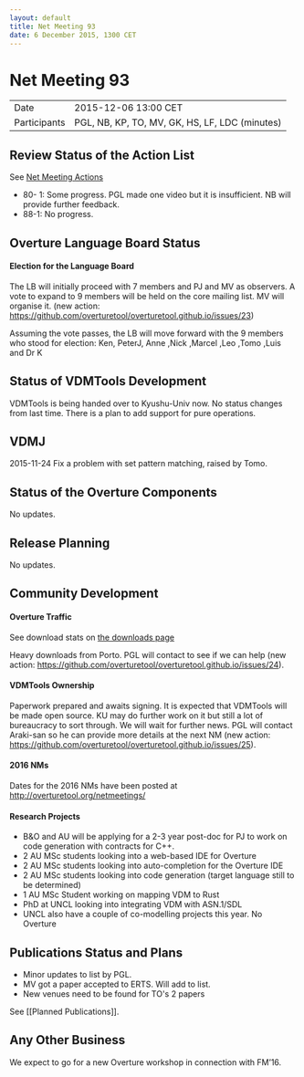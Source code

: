 ```yaml
---
layout: default
title: Net Meeting 93
date: 6 December 2015, 1300 CET
---
```


<script src="http://code.jquery.com/jquery-1.11.1.min.js">
</script>
<script src="/javascripts/edit.js"></script>
<script>setEditButonNm();</script>

# Net Meeting 93

|||
|---|---|
| Date | 2015-12-06 13:00 CET |
| Participants | PGL, NB, KP, TO, MV, GK, HS, LF, LDC (minutes) |


## Review Status of the Action List

See [Net Meeting Actions](https://github.com/overturetool/overturetool.github.io/issues?q=is%3Aopen+is%3Aissue+label%3A%22action+net-meeting%22)

* 80- 1: Some progress. PGL made one video but it is insufficient. NB will provide further feedback.
* 88-1: No progress.


## Overture Language Board Status

#### Election for the Language Board

The LB will initially proceed with 7 members and PJ and MV as observers. A vote to expand to 9 members will
be held on the core mailing list. MV will organise it. (new action: https://github.com/overturetool/overturetool.github.io/issues/23)

Assuming the vote passes, the LB will move forward with the 9 members who stood for election: Ken, PeterJ, Anne ,Nick ,Marcel ,Leo ,Tomo ,Luis and Dr K

## Status of VDMTools Development

VDMTools is being handed over to Kyushu-Univ now. No status changes from last time. There is a plan to add support for pure operations.

## VDMJ

2015-11-24 Fix a problem with set pattern matching, raised by Tomo.


##  Status of the Overture Components

No updates.


##  Release Planning

No updates.


##  Community Development

#### Overture Traffic

See download stats on [the downloads page](http://overturetool.org/download/)

Heavy downloads from Porto. PGL will contact to see if we can help (new action: https://github.com/overturetool/overturetool.github.io/issues/24).

#### VDMTools Ownership

Paperwork prepared and awaits signing. It is expected that VDMTools will be made open source. KU may do further work on it but still a lot of bureaucracy to sort through. We will wait for further news. PGL will contact Araki-san so he can provide more details at the next NM (new action: https://github.com/overturetool/overturetool.github.io/issues/25).


#### 2016 NMs

Dates for the 2016 NMs have been posted at http://overturetool.org/netmeetings/


#### Research Projects

* B&O and AU will be applying for a 2-3 year post-doc for PJ to work on code generation with
contracts for C++.
* 2 AU MSc students looking into a web-based IDE for Overture
* 2 AU MSc students looking into auto-completion for the Overture IDE
* 2 AU MSc students looking into code generation (target language still to be determined)
* 1 AU MSc Student  working on mapping VDM to Rust 
* PhD at UNCL looking into integrating VDM with ASN.1/SDL 
* UNCL also have a couple of co-modelling projects this year. No Overture

##  Publications Status and Plans

* Minor updates to list by PGL.
* MV got a paper accepted to ERTS. Will add to list. 
* New venues need to be found for TO's 2 papers

See [[Planned Publications]].



##  Any Other Business

We expect to go for a new Overture workshop in connection with FM’16.

<div id="edit_page_div"></div>

